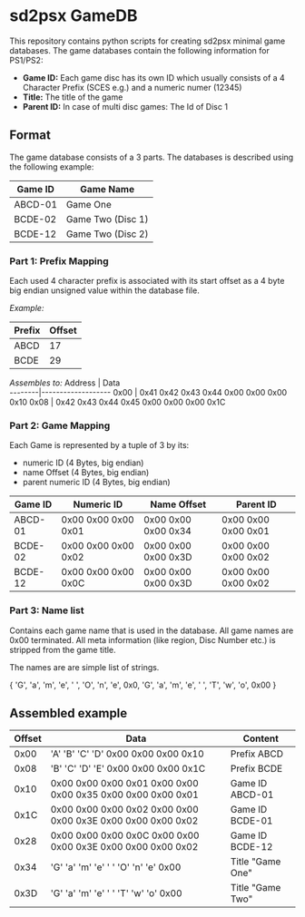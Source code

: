 # sd2psx GameDB

This repository contains python scripts for creating sd2psx minimal game databases.
The game databases contain the following information for PS1/PS2:

- **Game ID:** Each game disc has its own ID which usually consists of a 4 Character Prefix (SCES e.g.) and a numeric numer (12345)
- **Title:** The title of the game
- **Parent ID:** In case of multi disc games: The Id of Disc 1


## Format

The game database consists of a 3 parts. The databases is described using the following example:

Game ID     | Game Name
------------|------------------------------------------
ABCD-01     | Game One
BCDE-02     | Game Two (Disc 1)
BCDE-12     | Game Two (Disc 2)

### Part 1: Prefix Mapping

Each used 4 character prefix is associated with its start offset as a 4 byte big endian unsigned value within the database file.

*Example:*

Prefix      | Offset
------------|-------------------
ABCD        | 17
BCDE        | 29

*Assembles to:*
Address | Data                                      
--------|-------------------
0x00    | 0x41 0x42 0x43 0x44 0x00 0x00 0x00 0x10
0x08    | 0x42 0x43 0x44 0x45 0x00 0x00 0x00 0x1C

### Part 2: Game Mapping

Each Game is represented by a tuple of 3 by its:
- numeric ID (4 Bytes, big endian)
- name Offset (4 Bytes, big endian)
- parent numeric ID (4 Bytes, big endian)

Game ID     | Numeric ID            | Name Offset         | Parent ID
------------|-----------------------|---------------------|---------------------
ABCD-01     | 0x00 0x00 0x00 0x01   | 0x00 0x00 0x00 0x34 | 0x00 0x00 0x00 0x01
BCDE-02     | 0x00 0x00 0x00 0x02   | 0x00 0x00 0x00 0x3D | 0x00 0x00 0x00 0x02
BCDE-12     | 0x00 0x00 0x00 0x0C   | 0x00 0x00 0x00 0x3D | 0x00 0x00 0x00 0x02

### Part 3: Name list

Contains each game name that is used in the database. All game names are 0x00 terminated. All meta information (like region, Disc Number etc.) is stripped from the game title.

The names are are simple list of strings.

{
    'G', 'a', 'm', 'e', ' ', 'O', 'n', 'e', 0x0, 'G', 'a', 'm', 'e', ' ', 'T', 'w', 'o', 0x00
}

## Assembled example

Offset | Data                                                            | Content
-------|-----------------------------------------------------------------|------------------------------------
0x00   | 'A'  'B'  'C'  'D'  0x00 0x00 0x00 0x10                         | Prefix ABCD
0x08   | 'B'  'C'  'D'  'E'  0x00 0x00 0x00 0x1C                         | Prefix BCDE
0x10   | 0x00 0x00 0x00 0x01 0x00 0x00 0x00 0x35 0x00 0x00 0x00 0x01     | Game ID ABCD-01
0x1C   | 0x00 0x00 0x00 0x02 0x00 0x00 0x00 0x3E 0x00 0x00 0x00 0x02     | Game ID BCDE-01
0x28   | 0x00 0x00 0x00 0x0C 0x00 0x00 0x00 0x3E 0x00 0x00 0x00 0x02     | Game ID BCDE-12
0x34   | 'G'  'a'  'm'  'e'  ' '  'O'  'n'  'e'  0x00                    | Title "Game One"
0x3D   | 'G'  'a'  'm'  'e'  ' '  'T'  'w'  'o'  0x00                    | Title "Game Two"

